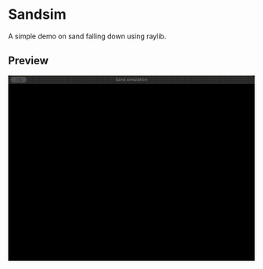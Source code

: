 # Sandsim

A simple demo on sand falling down using raylib.

## Preview

![Demo](resources/demo.gif)
